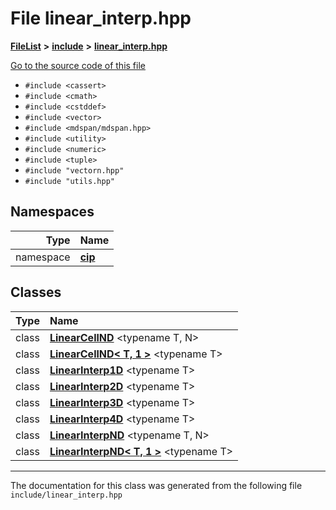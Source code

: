 

# File linear\_interp.hpp



[**FileList**](files.md) **>** [**include**](dir_d44c64559bbebec7f509842c48db8b23.md) **>** [**linear\_interp.hpp**](linear__interp_8hpp.md)

[Go to the source code of this file](linear__interp_8hpp_source.md)



* `#include <cassert>`
* `#include <cmath>`
* `#include <cstddef>`
* `#include <vector>`
* `#include <mdspan/mdspan.hpp>`
* `#include <utility>`
* `#include <numeric>`
* `#include <tuple>`
* `#include "vectorn.hpp"`
* `#include "utils.hpp"`













## Namespaces

| Type | Name |
| ---: | :--- |
| namespace | [**cip**](namespacecip.md) <br> |


## Classes

| Type | Name |
| ---: | :--- |
| class | [**LinearCellND**](classcip_1_1LinearCellND.md) &lt;typename T, N&gt;<br> |
| class | [**LinearCellND&lt; T, 1 &gt;**](classcip_1_1LinearCellND_3_01T_00_011_01_4.md) &lt;typename T&gt;<br> |
| class | [**LinearInterp1D**](classcip_1_1LinearInterp1D.md) &lt;typename T&gt;<br> |
| class | [**LinearInterp2D**](classcip_1_1LinearInterp2D.md) &lt;typename T&gt;<br> |
| class | [**LinearInterp3D**](classcip_1_1LinearInterp3D.md) &lt;typename T&gt;<br> |
| class | [**LinearInterp4D**](classcip_1_1LinearInterp4D.md) &lt;typename T&gt;<br> |
| class | [**LinearInterpND**](classcip_1_1LinearInterpND.md) &lt;typename T, N&gt;<br> |
| class | [**LinearInterpND&lt; T, 1 &gt;**](classcip_1_1LinearInterpND_3_01T_00_011_01_4.md) &lt;typename T&gt;<br> |



















































------------------------------
The documentation for this class was generated from the following file `include/linear_interp.hpp`

